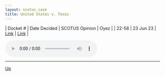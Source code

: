 ```yaml
---
layout: scotus_case
title: United States v. Texas
---
```


| Docket # | Date Decided | SCOTUS Opinion | Oyez |
| 22-58 | 23 Jun 23 | [Link](https://www.supremecourt.gov/opinions/22pdf/599us1r47_8m58.pdf) | [Link](https://www.oyez.org/cases/2022/22-58) |

<audio controls>
   <source src='./resources/22-58.mp3' type='audio/mpeg'>
</audio>

<object data='./resources/22-58.pdf' type='application/pdf'></object>

---

[Up](./README.md)